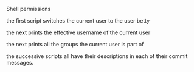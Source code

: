 Shell permissions

the first script switches the current user to the user betty

the next prints the effective username of the current user

the next prints all the groups the current user is part of

the successive scripts all have their descriptions in each of their commit messages.
